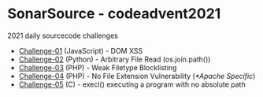 # SonarSource - codeadvent2021

2021 daily sourcecode challenges
- [Challenge-01](https://github.com/bigb0sss/all-about-appsec/blob/main/sourcecode_review/codeadvent2021/challenge_01.html) (JavaScript) - DOM XSS
- [Challenge-02](https://github.com/bigb0sss/all-about-appsec/blob/main/sourcecode_review/codeadvent2021/challenge_02.py) (Python) - Arbitrary File Read (os.join.path())
- [Challenge-03](https://github.com/bigb0sss/all-about-appsec/blob/main/sourcecode_review/codeadvent2021/challenge_03.php) (PHP) - Weak Filetype Blocklisting
- [Challenge-04](https://github.com/bigb0sss/all-about-appsec/blob/main/sourcecode_review/codeadvent2021/challenge_04.php) (PHP) - No File Extension Vulnerability (<i>*Apache Specific</i>)
- [Challenge-05](https://github.com/bigb0sss/all-about-appsec/blob/main/sourcecode_review/codeadvent2021/challenge_05.c) (C) - execl() executing a program with no absolute path 